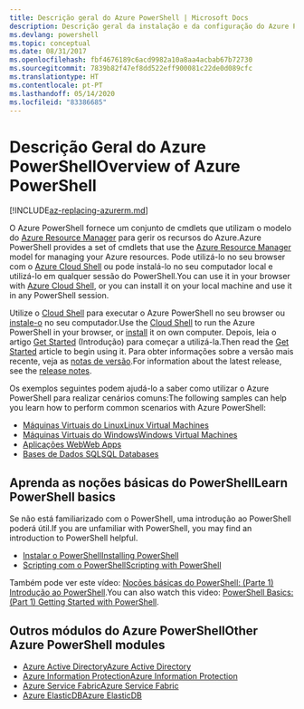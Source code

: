 ```yaml
---
title: Descrição geral do Azure PowerShell | Microsoft Docs
description: Descrição geral da instalação e da configuração do Azure PowerShell.
ms.devlang: powershell
ms.topic: conceptual
ms.date: 08/31/2017
ms.openlocfilehash: fbf4676189c6acd9982a10a8aa4acbab67b72730
ms.sourcegitcommit: 7839b82f47ef8dd522eff900081c22de0d089cfc
ms.translationtype: HT
ms.contentlocale: pt-PT
ms.lasthandoff: 05/14/2020
ms.locfileid: "83386685"
---
```

# <a name="overview-of-azure-powershell"></a><span data-ttu-id="9a128-103">Descrição Geral do Azure PowerShell</span><span class="sxs-lookup"><span data-stu-id="9a128-103">Overview of Azure PowerShell</span></span>

[!INCLUDE[az-replacing-azurerm.md](../includes/az-replacing-azurerm.md)]

<span data-ttu-id="9a128-104">O Azure PowerShell fornece um conjunto de cmdlets que utilizam o modelo do [Azure Resource Manager](/azure/azure-resource-manager/resource-group-overview) para gerir os recursos do Azure.</span><span class="sxs-lookup"><span data-stu-id="9a128-104">Azure PowerShell provides a set of cmdlets that use the [Azure Resource Manager](/azure/azure-resource-manager/resource-group-overview) model for managing your Azure resources.</span></span> <span data-ttu-id="9a128-105">Pode utilizá-lo no seu browser com o [Azure Cloud Shell](/azure/cloud-shell/overview) ou pode instalá-lo no seu computador local e utilizá-lo em qualquer sessão do PowerShell.</span><span class="sxs-lookup"><span data-stu-id="9a128-105">You can use it in your browser with [Azure Cloud Shell](/azure/cloud-shell/overview), or you can install it on your local machine and use it in any PowerShell session.</span></span>

<span data-ttu-id="9a128-106">Utilize o [Cloud Shell](/azure/cloud-shell/overview) para executar o Azure PowerShell no seu browser ou [instale-o](install-azurerm-ps.md) no seu computador.</span><span class="sxs-lookup"><span data-stu-id="9a128-106">Use the [Cloud Shell](/azure/cloud-shell/overview) to run the Azure PowerShell in your browser, or [install](install-azurerm-ps.md) it on own computer.</span></span> <span data-ttu-id="9a128-107">Depois, leia o artigo [Get Started](get-started-azureps.md) (Introdução) para começar a utilizá-la.</span><span class="sxs-lookup"><span data-stu-id="9a128-107">Then read the [Get Started](get-started-azureps.md) article to begin using it.</span></span> <span data-ttu-id="9a128-108">Para obter informações sobre a versão mais recente, veja as [notas de versão](release-notes-azureps.md).</span><span class="sxs-lookup"><span data-stu-id="9a128-108">For information about the latest release, see the [release notes](release-notes-azureps.md).</span></span>

<span data-ttu-id="9a128-109">Os exemplos seguintes podem ajudá-lo a saber como utilizar o Azure PowerShell para realizar cenários comuns:</span><span class="sxs-lookup"><span data-stu-id="9a128-109">The following samples can help you learn how to perform common scenarios with Azure PowerShell:</span></span>

* [<span data-ttu-id="9a128-110">Máquinas Virtuais do Linux</span><span class="sxs-lookup"><span data-stu-id="9a128-110">Linux Virtual Machines</span></span>](/azure/virtual-machines/virtual-machines-linux-powershell-samples?toc=/powershell/azure/toc.json)
* [<span data-ttu-id="9a128-111">Máquinas Virtuais do Windows</span><span class="sxs-lookup"><span data-stu-id="9a128-111">Windows Virtual Machines</span></span>](/azure/virtual-machines/virtual-machines-windows-powershell-samples?toc=/powershell/azure/toc.json)
* [<span data-ttu-id="9a128-112">Aplicações Web</span><span class="sxs-lookup"><span data-stu-id="9a128-112">Web Apps</span></span>](/azure/app-service-web/app-service-powershell-samples?toc=/powershell/azure/toc.json)
* [<span data-ttu-id="9a128-113">Bases de Dados SQL</span><span class="sxs-lookup"><span data-stu-id="9a128-113">SQL Databases</span></span>](/azure/sql-database/sql-database-powershell-samples?toc=/powershell/azure/toc.json)

## <a name="learn-powershell-basics"></a><span data-ttu-id="9a128-114">Aprenda as noções básicas do PowerShell</span><span class="sxs-lookup"><span data-stu-id="9a128-114">Learn PowerShell basics</span></span>

<span data-ttu-id="9a128-115">Se não está familiarizado com o PowerShell, uma introdução ao PowerShell poderá útil.</span><span class="sxs-lookup"><span data-stu-id="9a128-115">If you are unfamiliar with PowerShell, you may find an introduction to PowerShell helpful.</span></span>

* [<span data-ttu-id="9a128-116">Instalar o PowerShell</span><span class="sxs-lookup"><span data-stu-id="9a128-116">Installing PowerShell</span></span>](/powershell/scripting/installing-windows-powershell)
* [<span data-ttu-id="9a128-117">Scripting com o PowerShell</span><span class="sxs-lookup"><span data-stu-id="9a128-117">Scripting with PowerShell</span></span>](/powershell/scripting/scripting-with-windows-powershell)

<span data-ttu-id="9a128-118">Também pode ver este vídeo: [Noções básicas do PowerShell: (Parte 1) Introdução ao PowerShell](https://channel9.msdn.com/Blogs/Taste-of-Premier/PowerShellBasicsPart1).</span><span class="sxs-lookup"><span data-stu-id="9a128-118">You can also watch this video: [PowerShell Basics: (Part 1) Getting Started with PowerShell](https://channel9.msdn.com/Blogs/Taste-of-Premier/PowerShellBasicsPart1).</span></span>

## <a name="other-azure-powershell-modules"></a><span data-ttu-id="9a128-119">Outros módulos do Azure PowerShell</span><span class="sxs-lookup"><span data-stu-id="9a128-119">Other Azure PowerShell modules</span></span>

* [<span data-ttu-id="9a128-120">Azure Active Directory</span><span class="sxs-lookup"><span data-stu-id="9a128-120">Azure Active Directory</span></span>](/powershell/azure/active-directory/)
* [<span data-ttu-id="9a128-121">Azure Information Protection</span><span class="sxs-lookup"><span data-stu-id="9a128-121">Azure Information Protection</span></span>](/powershell/azure/aip/)
* [<span data-ttu-id="9a128-122">Azure Service Fabric</span><span class="sxs-lookup"><span data-stu-id="9a128-122">Azure Service Fabric</span></span>](/powershell/azure/service-fabric/)
* [<span data-ttu-id="9a128-123">Azure ElasticDB</span><span class="sxs-lookup"><span data-stu-id="9a128-123">Azure ElasticDB</span></span>](/powershell/azure/elasticdbjobs/)

